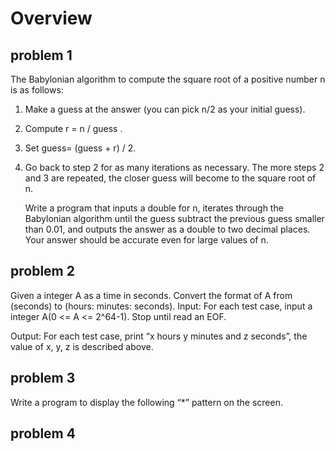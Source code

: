 # Overview
## problem 1
The Babylonian algorithm to compute the square root of a positive number n is as follows:
1. Make a guess at the answer (you can pick n/2 as your initial guess).
2. Compute r = n / guess .
3. Set guess= (guess + r) / 2.
4. Go back to step 2 for as many iterations as necessary. The more steps 2 and 3 are repeated, the closer guess will become to the square root of n.

   Write a program that inputs a double for n, iterates through the Babylonian algorithm until the guess subtract the previous guess smaller than 0.01, and outputs the answer as a double to two decimal places. Your answer should be accurate even for large values of n.

## problem 2
Given a integer A as a time in seconds. 
Convert the format of A from (seconds) to (hours: minutes: seconds).
Input:
For each test case, input a integer A(0 <= A <= 2^64-1). Stop until read an EOF.

Output:
For each test case, print “x hours y minutes and z seconds”, the value of x, y, z is described above.

## problem 3
Write a program to display the following “*” pattern on the screen.

## problem 4

